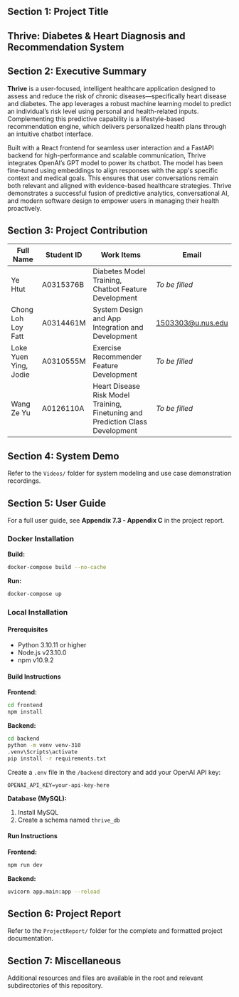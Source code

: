 ## Section 1: Project Title

## Thrive: Diabetes & Heart Diagnosis and Recommendation System

## Section 2: Executive Summary

**Thrive** is a user-focused, intelligent healthcare application designed to assess and reduce the risk of chronic diseases—specifically heart disease and diabetes. The app leverages a robust machine learning model to predict an individual’s risk level using personal and health-related inputs. Complementing this predictive capability is a lifestyle-based recommendation engine, which delivers personalized health plans through an intuitive chatbot interface.

Built with a React frontend for seamless user interaction and a FastAPI backend for high-performance and scalable communication, Thrive integrates OpenAI’s GPT model to power its chatbot. The model has been fine-tuned using embeddings to align responses with the app's specific context and medical goals. This ensures that user conversations remain both relevant and aligned with evidence-based healthcare strategies. Thrive demonstrates a successful fusion of predictive analytics, conversational AI, and modern software design to empower users in managing their health proactively.

## Section 3: Project Contribution

| Full Name              | Student ID  | Work Items                                                                         | Email              |
|------------------------|-------------|------------------------------------------------------------------------------------|--------------------|
| Ye Htut                | A0315376B   | Diabetes Model Training, Chatbot Feature Development                               | _To be filled_     |
| Chong Loh Loy Fatt     | A0314461M   | System Design and App Integration and Development                                  | 1503303@u.nus.edu  |
| Loke Yuen Ying, Jodie  | A0310555M   | Exercise Recommender Feature Development                                           | _To be filled_     |
| Wang Ze Yu             | A0126110A   | Heart Disease Risk Model Training, Finetuning and Prediction Class Development     | _To be filled_     |

## Section 4: System Demo

Refer to the `Videos/` folder for system modeling and use case demonstration recordings.

## Section 5: User Guide

For a full user guide, see **Appendix 7.3 - Appendix C** in the project report.

### Docker Installation

**Build:**
```bash
docker-compose build --no-cache
```

**Run:**
```bash
docker-compose up
```

### Local Installation

#### Prerequisites

- Python 3.10.11 or higher  
- Node.js v23.10.0  
- npm v10.9.2  

#### Build Instructions

**Frontend:**
```bash
cd frontend
npm install
```

**Backend:**
```bash
cd backend
python -m venv venv-310
.venv\Scripts\activate      
pip install -r requirements.txt
```

Create a `.env` file in the `/backend` directory and add your OpenAI API key:

```env
OPENAI_API_KEY=your-api-key-here
```

**Database (MySQL):**
1. Install MySQL
2. Create a schema named `thrive_db`

#### Run Instructions

**Frontend:**
```bash
npm run dev
```

**Backend:**
```bash
uvicorn app.main:app --reload
```

## Section 6: Project Report

Refer to the `ProjectReport/` folder for the complete and formatted project documentation.

## Section 7: Miscellaneous

Additional resources and files are available in the root and relevant subdirectories of this repository.
